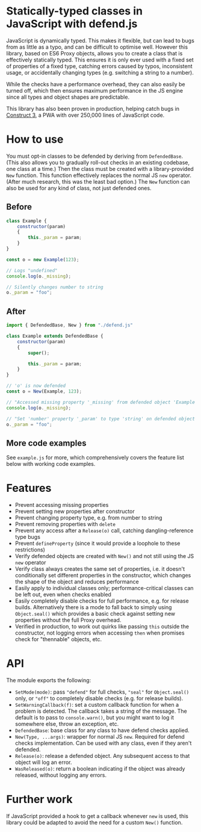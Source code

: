 # Statically-typed classes in JavaScript with defend.js
JavaScript is dynamically typed. This makes it flexible, but can lead to bugs from as little as a typo, and can be difficult to optimise well. However this library, based on ES6 Proxy objects, allows you to create a class that is effectively statically typed. This ensures it is only ever used with a fixed set of properties of a fixed type, catching errors caused by typos, inconsistent usage, or accidentally changing types (e.g. switching a string to a number).

While the checks have a performance overhead, they can also easily be turned off, which then ensures maximum performance in the JS engine since all types and object shapes are predictable.

This library has also been proven in production, helping catch bugs in [Construct 3](https://editor.construct.net), a PWA with over 250,000 lines of JavaScript code.

# How to use
You must opt-in classes to be defended by deriving from `DefendedBase`. (This also allows you to gradually roll-out checks in an existing codebase, one class at a time.) Then the class must be created with a library-provided `New` function. This function effectively replaces the normal JS `new` operator. (After much research, this was the least bad option.) The `New` function can also be used for any kind of class, not just defended ones.

## Before
```js
class Example {
	constructor(param)
	{
		this._param = param;
	}
}

const o = new Example(123);

// Logs "undefined"
console.log(o._missing);

// Silently changes number to string
o._param = "foo";
```

## After
```js
import { DefendedBase, New } from "./defend.js"

class Example extends DefendedBase {
	constructor(param)
	{
		super();

		this._param = param;
	}
}

// 'o' is now defended
const o = New(Example, 123);

// "Accessed missing property '_missing' from defended object 'Example'"
console.log(o._missing);

// "Set 'number' property '_param' to type 'string' on defended object 'Example'"
o._param = "foo";
```

## More code examples
See `example.js` for more, which comprehensively covers the feature list below with working code examples.

# Features
- Prevent accessing missing properties
- Prevent setting new properties after constructor
- Prevent changing property type, e.g. from number to string
- Prevent removing properties with `delete`
- Prevent any access after a `Release(o)` call, catching dangling-reference type bugs
- Prevent `defineProperty` (since it would provide a loophole to these restrictions)
- Verify defended objects are created with `New()` and not still using the JS `new` operator
- Verify class always creates the same set of properties, i.e. it doesn't conditionally set different properties in the constructor, which changes the shape of the object and reduces performance
- Easily apply to individual classes only; performance-critical classes can be left out, even when checks enabled
- Easily completely disable checks for full performance, e.g. for release builds. Alternatively there is a mode to fall back to simply using `Object.seal()` which provides a basic check against setting new properties without the full Proxy overhead.
- Verified in production, to work out quirks like passing `this` outside the constructor, not logging errors when accessing `then` when promises check for "thennable" objects, etc.

# API
The module exports the following:
- `SetMode(mode)`: pass `"defend"` for full checks, `"seal"` for `Object.seal()` only, or `"off"` to completely disable checks (e.g. for release builds).
- `SetWarningCallback(f)`: set a custom callback function for when a problem is detected. The callback takes a string of the message. The default is to pass to `console.warn()`, but you might want to log it somewhere else, throw an exception, etc.
- `DefendedBase`: base class for any class to have defend checks applied.
- `New(Type, ...args)`: wrapper for normal JS `new`. Required for defend checks implementation. Can be used with any class, even if they aren't defended.
- `Release(o)`: release a defended object. Any subsequent access to that object will log an error.
- `WasReleased(o)`: return a boolean indicating if the object was already released, without logging any errors.

# Further work
If JavaScript provided a hook to get a callback whenever `new` is used, this library could be adapted to avoid the need for a custom `New()` function.